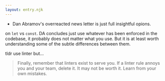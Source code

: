 ```yaml
---
layout: entry.njk
---
```


- Dan Abramov's overreacted news letter is just full insightful opions. 

on `let` vs `const`. DA concludes just use whatever has been enforced in the codebase, it probably does not matter what you use. But it is at least worth understanding some of the subtle differences between them.

tldr use linter but...

> Finally, remember that linters exist to serve you. If a linter rule annoys you and your team, delete it. It may not be worth it. Learn from your own mistakes.
